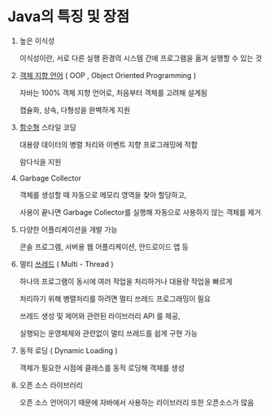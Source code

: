 # Java의 특징 및 장점

1. 높은 이식성
    
    이식성이란, 서로 다른 실행 환경의 시스템 간에 프로그램을 옮겨 실행할 수 있는 것
    
2. [객체 지향 언어](/Java/%EA%B0%9D%EC%B2%B4%EC%99%80%20%EA%B0%9D%EC%B2%B4%EC%A7%80%ED%96%A5.md) ( OOP , Object Oriented Programming )
    
    자바는 100% 객체 지향 언어로, 처음부터 객체를 고려해 설계됨
    
    캡슐화, 상속, 다형성을 완벽하게 지원
    
3. [함수형](/Java/Functional%20Interface.md) 스타일 코딩
    
    대용량 데이터의 병렬 처리와 이벤트 지향 프로그래밍에 적합
    
    람다식을 지원
    
4. Garbage Collector
    
    객체를 생성할 때 자동으로 메모리 영역을 찾아 할당하고,
    
    사용이 끝나면 Garbage Collector를 실행해 자동으로 사용하지 않는 객체를 제거
    
5. 다양한 어플리케이션을 개발 가능
    
    콘솔 프로그램, 서버용 웹 어플리케이션, 안드로이드 앱 등
    
6. 멀티 [쓰레드](/Java/Process%EC%99%80%20Thread.md) ( Multi - Thread )
    
    하나의 프로그램이 동시에 여러 작업을 처리하거나 대용량 작업을 빠르게
    
    처리하기 위해 병렬처리를 하려면 멀티 쓰레드 프로그래밍이 필요
    
    쓰레드 생성 및 제어와 관련된 라이브러리 API 를 제공,
    
    실행되는 운영체제와 관련없이 멀티 쓰레드를 쉽게 구현 가능
    
7. 동적 로딩 ( Dynamic Loading )
    
    객체가 필요한 시점에 클래스를 동적 로딩해 객체를 생성
    
8. 오픈 소스 라이브러리
    
    오픈 소스 언어이기 때문에 자바에서 사용하는 라이브러리 또한 오픈소스가 많음
